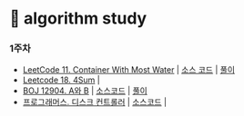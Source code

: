 # 📝 algorithm study

### 1주차
- [LeetCode 11. Container With Most Water](https://leetcode.com/problems/container-with-most-water/) | [소스 코드](https://github.com/2020-ASW/jeongwon-iee/blob/main/01%EC%A3%BC%EC%B0%A8/01.%20Container%20With%20Most%20Water.java) | [풀이](https://velog.io/@lychee/LeetCode-11.-Container-With-Most-Water)
- [Leetcode 18. 4Sum](https://leetcode.com/problems/4sum/) | 
- [BOJ 12904. A와 B](https://www.acmicpc.net/problem/12904) | [소스코드](https://github.com/2020-ASW/jeongwon-iee/blob/main/01%EC%A3%BC%EC%B0%A8/02.%20A%EC%99%80%20B.java) | [풀이](https://velog.io/@lychee/BOJ-12904.-A%EC%99%80-B)
- [프로그래머스. 디스크 컨트롤러](https://programmers.co.kr/learn/courses/30/lessons/42627) | [소스코드](https://github.com/2020-ASW/jeongwon-iee/blob/main/01%EC%A3%BC%EC%B0%A8/03.%20%EB%94%94%EC%8A%A4%ED%81%AC%20%EC%BB%A8%ED%8A%B8%EB%A1%A4%EB%9F%AC.java) | 
